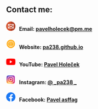 ## Contact me:

#### <a href="mailto:pavelholecek@pm.me"><img alt="Email" src="https://github.com/pa238/pa238/blob/main/Images/email.png" width="25px"></a> &nbsp;  Email: pavelholecek@pm.me

#### <a href="https://pa238.github.io/"><img alt="Website" src="https://github.com/pa238/pa238/blob/main/Images/website.png" width="25px"></a> &nbsp; Website: [pa238.github.io](https://pa238.github.io/)

#### <a href="https://www.youtube.com/channel/UCAI3RvEGtcRwrdpwiIHSIyQ"><img alt="YouTube" src="https://github.com/pa238/pa238/blob/main/Images/youtube.png" width="25px"></a> &nbsp; YouTube: [Pavel Holeček](https://www.youtube.com/channel/UCAI3RvEGtcRwrdpwiIHSIyQ)

#### <a href="https://www.instagram.com/_pa238_/"><img alt="Instagram" src="https://github.com/pa238/pa238/blob/main/Images/instagram.png" width="25px"></a> &nbsp; Instagram: [@ _pa238 _](https://www.instagram.com/_pa238_/)

#### <a href="https://www.facebook.com/asfas.asffag.5/"><img alt="Facebook" src="https://github.com/pa238/pa238/blob/main/Images/facebook.png" width="25px"></a> &nbsp; Facebook: [Pavel asffag](https://www.facebook.com/asfas.asffag.5/)
